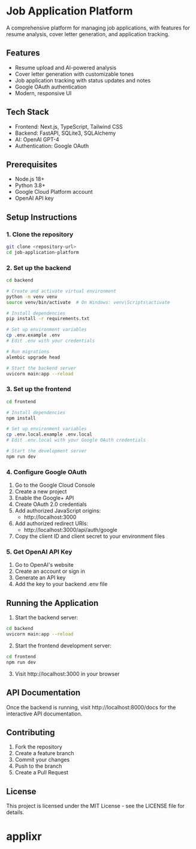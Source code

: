 # Job Application Platform

A comprehensive platform for managing job applications, with features for resume analysis, cover letter generation, and application tracking.

## Features

- Resume upload and AI-powered analysis
- Cover letter generation with customizable tones
- Job application tracking with status updates and notes
- Google OAuth authentication
- Modern, responsive UI

## Tech Stack

- Frontend: Next.js, TypeScript, Tailwind CSS
- Backend: FastAPI, SQLite3, SQLAlchemy
- AI: OpenAI GPT-4
- Authentication: Google OAuth

## Prerequisites

- Node.js 18+
- Python 3.8+
- Google Cloud Platform account
- OpenAI API key

## Setup Instructions

### 1. Clone the repository

```bash
git clone <repository-url>
cd job-application-platform
```

### 2. Set up the backend

```bash
cd backend

# Create and activate virtual environment
python -m venv venv
source venv/bin/activate  # On Windows: venv\Scripts\activate

# Install dependencies
pip install -r requirements.txt

# Set up environment variables
cp .env.example .env
# Edit .env with your credentials

# Run migrations
alembic upgrade head

# Start the backend server
uvicorn main:app --reload
```

### 3. Set up the frontend

```bash
cd frontend

# Install dependencies
npm install

# Set up environment variables
cp .env.local.example .env.local
# Edit .env.local with your Google OAuth credentials

# Start the development server
npm run dev
```

### 4. Configure Google OAuth

1. Go to the Google Cloud Console
2. Create a new project
3. Enable the Google+ API
4. Create OAuth 2.0 credentials
5. Add authorized JavaScript origins:
   - http://localhost:3000
6. Add authorized redirect URIs:
   - http://localhost:3000/api/auth/google
7. Copy the client ID and client secret to your environment files

### 5. Get OpenAI API Key

1. Go to OpenAI's website
2. Create an account or sign in
3. Generate an API key
4. Add the key to your backend .env file

## Running the Application

1. Start the backend server:
```bash
cd backend
uvicorn main:app --reload
```

2. Start the frontend development server:
```bash
cd frontend
npm run dev
```

3. Visit http://localhost:3000 in your browser

## API Documentation

Once the backend is running, visit http://localhost:8000/docs for the interactive API documentation.

## Contributing

1. Fork the repository
2. Create a feature branch
3. Commit your changes
4. Push to the branch
5. Create a Pull Request

## License

This project is licensed under the MIT License - see the LICENSE file for details. 
# applixr
